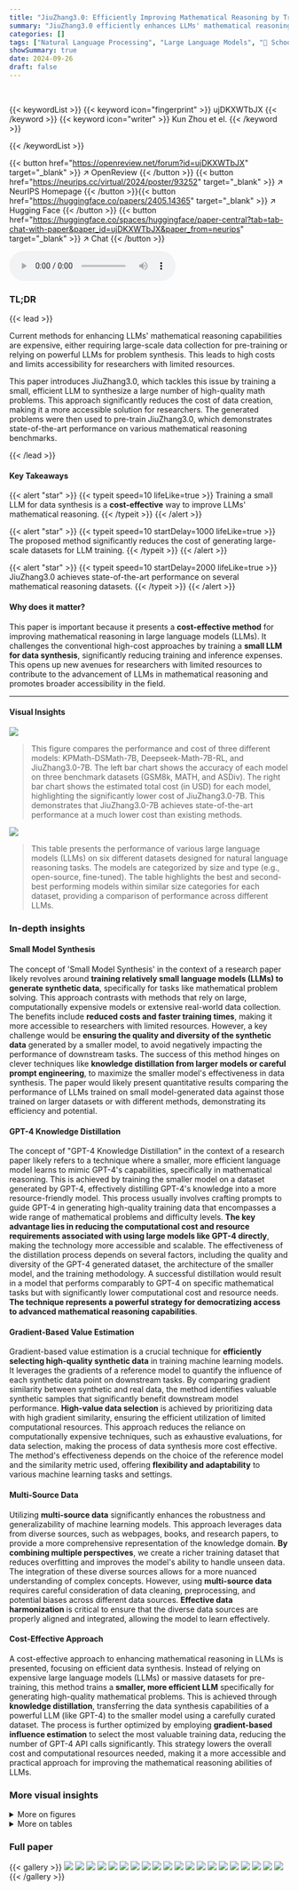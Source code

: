```yaml
---
title: "JiuZhang3.0: Efficiently Improving Mathematical Reasoning by Training Small Data Synthesis Models"
summary: "JiuZhang3.0 efficiently enhances LLMs' mathematical reasoning by training a small model to synthesize high-quality training data, drastically reducing costs."
categories: []
tags: ["Natural Language Processing", "Large Language Models", "🏢 School of Information, Renmin University of China",]
showSummary: true
date: 2024-09-26
draft: false
---
```


<br>

{{< keywordList >}}
{{< keyword icon="fingerprint" >}} ujDKXWTbJX {{< /keyword >}}
{{< keyword icon="writer" >}} Kun Zhou et el. {{< /keyword >}}
 
{{< /keywordList >}}

{{< button href="https://openreview.net/forum?id=ujDKXWTbJX" target="_blank" >}}
↗ OpenReview
{{< /button >}}
{{< button href="https://neurips.cc/virtual/2024/poster/93252" target="_blank" >}}
↗ NeurIPS Homepage
{{< /button >}}{{< button href="https://huggingface.co/papers/2405.14365" target="_blank" >}}
↗ Hugging Face
{{< /button >}}
{{< button href="https://huggingface.co/spaces/huggingface/paper-central?tab=tab-chat-with-paper&paper_id=ujDKXWTbJX&paper_from=neurips" target="_blank" >}}
↗ Chat
{{< /button >}}



<audio controls>
    <source src="https://ai-paper-reviewer.com/ujDKXWTbJX/podcast.wav" type="audio/wav">
    Your browser does not support the audio element.
</audio>


### TL;DR


{{< lead >}}

Current methods for enhancing LLMs' mathematical reasoning capabilities are expensive, either requiring large-scale data collection for pre-training or relying on powerful LLMs for problem synthesis.  This leads to high costs and limits accessibility for researchers with limited resources. 

This paper introduces JiuZhang3.0, which tackles this issue by training a small, efficient LLM to synthesize a large number of high-quality math problems. This approach significantly reduces the cost of data creation, making it a more accessible solution for researchers.  The generated problems were then used to pre-train JiuZhang3.0, which demonstrates state-of-the-art performance on various mathematical reasoning benchmarks.

{{< /lead >}}


#### Key Takeaways

{{< alert "star" >}}
{{< typeit speed=10 lifeLike=true >}} Training a small LLM for data synthesis is a **cost-effective** way to improve LLMs' mathematical reasoning. {{< /typeit >}}
{{< /alert >}}

{{< alert "star" >}}
{{< typeit speed=10 startDelay=1000 lifeLike=true >}} The proposed method significantly reduces the cost of generating large-scale datasets for LLM training. {{< /typeit >}}
{{< /alert >}}

{{< alert "star" >}}
{{< typeit speed=10 startDelay=2000 lifeLike=true >}} JiuZhang3.0 achieves state-of-the-art performance on several mathematical reasoning datasets. {{< /typeit >}}
{{< /alert >}}

#### Why does it matter?
This paper is important because it presents a **cost-effective method** for improving mathematical reasoning in large language models (LLMs).  It challenges the conventional high-cost approaches by training a **small LLM for data synthesis**, significantly reducing training and inference expenses. This opens up new avenues for researchers with limited resources to contribute to the advancement of LLMs in mathematical reasoning and promotes broader accessibility in the field.

------
#### Visual Insights



![](https://ai-paper-reviewer.com/ujDKXWTbJX/figures_1_1.jpg)

> This figure compares the performance and cost of three different models: KPMath-DSMath-7B, Deepseek-Math-7B-RL, and JiuZhang3.0-7B.  The left bar chart shows the accuracy of each model on three benchmark datasets (GSM8k, MATH, and ASDiv).  The right bar chart shows the estimated total cost (in USD) for each model, highlighting the significantly lower cost of JiuZhang3.0-7B.  This demonstrates that JiuZhang3.0-7B achieves state-of-the-art performance at a much lower cost than existing methods.





![](https://ai-paper-reviewer.com/ujDKXWTbJX/tables_6_1.jpg)

> This table presents the performance of various large language models (LLMs) on six different datasets designed for natural language reasoning tasks.  The models are categorized by size and type (e.g., open-source, fine-tuned).  The table highlights the best and second-best performing models within similar size categories for each dataset, providing a comparison of performance across different LLMs.





### In-depth insights


#### Small Model Synthesis
The concept of 'Small Model Synthesis' in the context of a research paper likely revolves around **training relatively small language models (LLMs) to generate synthetic data**, specifically for tasks like mathematical problem solving. This approach contrasts with methods that rely on large, computationally expensive models or extensive real-world data collection.  The benefits include **reduced costs and faster training times**, making it more accessible to researchers with limited resources.  However, a key challenge would be **ensuring the quality and diversity of the synthetic data** generated by a smaller model, to avoid negatively impacting the performance of downstream tasks.  The success of this method hinges on clever techniques like **knowledge distillation from larger models or careful prompt engineering**,  to maximize the smaller model's effectiveness in data synthesis.  The paper would likely present quantitative results comparing the performance of LLMs trained on small model-generated data against those trained on larger datasets or with different methods, demonstrating its efficiency and potential.

#### GPT-4 Knowledge Distillation
The concept of "GPT-4 Knowledge Distillation" in the context of a research paper likely refers to a technique where a smaller, more efficient language model learns to mimic GPT-4's capabilities, specifically in mathematical reasoning. This is achieved by training the smaller model on a dataset generated by GPT-4, effectively distilling GPT-4's knowledge into a more resource-friendly model.  This process usually involves crafting prompts to guide GPT-4 in generating high-quality training data that encompasses a wide range of mathematical problems and difficulty levels. **The key advantage lies in reducing the computational cost and resource requirements associated with using large models like GPT-4 directly**, making the technology more accessible and scalable.  The effectiveness of the distillation process depends on several factors, including the quality and diversity of the GPT-4 generated dataset, the architecture of the smaller model, and the training methodology.  A successful distillation would result in a model that performs comparably to GPT-4 on specific mathematical tasks but with significantly lower computational cost and resource needs.  **The technique represents a powerful strategy for democratizing access to advanced mathematical reasoning capabilities**.

#### Gradient-Based Value Estimation
Gradient-based value estimation is a crucial technique for **efficiently selecting high-quality synthetic data** in training machine learning models.  It leverages the gradients of a reference model to quantify the influence of each synthetic data point on downstream tasks. By comparing gradient similarity between synthetic and real data, the method identifies valuable synthetic samples that significantly benefit downstream model performance. **High-value data selection** is achieved by prioritizing data with high gradient similarity, ensuring the efficient utilization of limited computational resources.  This approach reduces the reliance on computationally expensive techniques, such as exhaustive evaluations, for data selection, making the process of data synthesis more cost effective. The method's effectiveness depends on the choice of the reference model and the similarity metric used, offering **flexibility and adaptability** to various machine learning tasks and settings.

#### Multi-Source Data
Utilizing **multi-source data** significantly enhances the robustness and generalizability of machine learning models. This approach leverages data from diverse sources, such as webpages, books, and research papers, to provide a more comprehensive representation of the knowledge domain.  **By combining multiple perspectives**, we create a richer training dataset that reduces overfitting and improves the model's ability to handle unseen data. The integration of these diverse sources allows for a more nuanced understanding of complex concepts.  However, using **multi-source data** requires careful consideration of data cleaning, preprocessing, and potential biases across different data sources.   **Effective data harmonization** is critical to ensure that the diverse data sources are properly aligned and integrated, allowing the model to learn effectively.

#### Cost-Effective Approach
A cost-effective approach to enhancing mathematical reasoning in LLMs is presented, focusing on efficient data synthesis.  Instead of relying on expensive large language models (LLMs) or massive datasets for pre-training, this method trains a **smaller, more efficient LLM** specifically for generating high-quality mathematical problems.  This is achieved through **knowledge distillation**, transferring the data synthesis capabilities of a powerful LLM (like GPT-4) to the smaller model using a carefully curated dataset.  The process is further optimized by employing **gradient-based influence estimation** to select the most valuable training data, reducing the number of GPT-4 API calls significantly.  This strategy lowers the overall cost and computational resources needed, making it a more accessible and practical approach for improving the mathematical reasoning abilities of LLMs.


### More visual insights

<details>
<summary>More on figures
</summary>


![](https://ai-paper-reviewer.com/ujDKXWTbJX/figures_3_1.jpg)

> This figure illustrates the JiuZhang3.0 model training pipeline.  It starts with a multi-source corpus of mathematical texts which are sampled and fed, along with prompts, into GPT-4 to create an initial knowledge distillation dataset.  This dataset is used to train a small LLM for data synthesis.  A gradient-based method selects the most valuable texts for a second, enhanced KD dataset, further improving the synthesis LLM. This enhanced LLM generates 4.6B synthetic data points that are filtered and used to pre-train the JiuZhang3.0 model in three sizes (7B, 8B, and 8x7B).


![](https://ai-paper-reviewer.com/ujDKXWTbJX/figures_8_1.jpg)

> This figure shows how the performance of the JiuZhang3.0 model changes as the proportion of synthetic pre-training data increases.  It compares the performance of JiuZhang3.0 trained on Mistral-7B and LLaMA-3-8B base models across three different mathematical reasoning datasets (GSM8k, MATH, and ASDiv).  A dashed line represents the performance of the DeepSeekMath-7B model, a strong baseline model, for comparison. The results demonstrate that using a larger proportion of synthetic data improves the model's performance, and that the LLaMA-3-8B base model shows better performance than the Mistral-7B base model.


![](https://ai-paper-reviewer.com/ujDKXWTbJX/figures_18_1.jpg)

> This figure displays the results of hyperparameter tuning experiments for the JiuZhang3.0 model.  It shows how the model's performance on MATH and GSM8k datasets changes with different ratios of natural language reasoning and tool manipulation data used for pre-training (left panel), and with varying amounts of high-value data included during training (right panel). The plots illustrate the impact of these hyperparameters on the model's ability to perform mathematical reasoning tasks, helping to determine optimal settings for enhanced performance.


![](https://ai-paper-reviewer.com/ujDKXWTbJX/figures_28_1.jpg)

> This figure illustrates the process of training the JiuZhang3.0 model.  It starts with initializing a small LLM for math problem synthesis by knowledge distillation from GPT-4 using randomly sampled data.  Then, it boosts this model's performance by retraining it with high-value data selected using a gradient-based value estimation method. Finally, this improved model generates a large dataset of synthetic math problems used for pre-training the JiuZhang3.0 model.


</details>




<details>
<summary>More on tables
</summary>


![](https://ai-paper-reviewer.com/ujDKXWTbJX/tables_7_1.jpg)
> This table presents the performance of various LLMs on five benchmark datasets that differ in data format or domain.  The datasets assess the models' abilities in different aspects of reasoning and knowledge beyond purely mathematical ones, such as general knowledge and scientific understanding.  The table highlights the best and second-best performing models within similar parameter scale groups, indicating the relative strengths of different architectures and training methodologies on these diverse tasks.

![](https://ai-paper-reviewer.com/ujDKXWTbJX/tables_7_2.jpg)
> This table presents the performance of various LLMs on six mathematical reasoning datasets using a tool manipulation setting.  The best and second-best performing models (among those with similar scales) are highlighted for each dataset, providing a comparison of different LLMs' abilities to solve mathematical problems by using external tools.

![](https://ai-paper-reviewer.com/ujDKXWTbJX/tables_8_1.jpg)
> This table presents the results of several large language models (LLMs) on six different datasets designed for evaluating natural language reasoning capabilities, specifically focusing on mathematical problem-solving.  The models are categorized by size, and their performance (accuracy) is shown for each dataset.  The best and second-best performing models of similar sizes are highlighted for easier comparison.

![](https://ai-paper-reviewer.com/ujDKXWTbJX/tables_16_1.jpg)
> This table presents the performance of various large language models (LLMs) on six different datasets designed for evaluating natural language reasoning capabilities, specifically focusing on mathematical problem-solving.  The results show the accuracy of each model on each dataset, allowing for comparison of performance across models of similar scale.  The best and second-best performing models within each size category are highlighted for easy identification.

![](https://ai-paper-reviewer.com/ujDKXWTbJX/tables_16_2.jpg)
> This table presents a cost comparison of training three different large language models (LLMs) for mathematical reasoning.  It breaks down the costs into two components: using the OpenAI GPT-4 API for data synthesis, and renting AWS GPU servers for model training. The table shows the number of API calls (broken down by input and output tokens), the number of data points synthesized, and the server time required for synthesis and training for each model.  Finally, it provides the total estimated cost in USD for each LLM.

</details>




### Full paper

{{< gallery >}}
<img src="https://ai-paper-reviewer.com/ujDKXWTbJX/1.png" class="grid-w50 md:grid-w33 xl:grid-w25" />
<img src="https://ai-paper-reviewer.com/ujDKXWTbJX/2.png" class="grid-w50 md:grid-w33 xl:grid-w25" />
<img src="https://ai-paper-reviewer.com/ujDKXWTbJX/3.png" class="grid-w50 md:grid-w33 xl:grid-w25" />
<img src="https://ai-paper-reviewer.com/ujDKXWTbJX/4.png" class="grid-w50 md:grid-w33 xl:grid-w25" />
<img src="https://ai-paper-reviewer.com/ujDKXWTbJX/5.png" class="grid-w50 md:grid-w33 xl:grid-w25" />
<img src="https://ai-paper-reviewer.com/ujDKXWTbJX/6.png" class="grid-w50 md:grid-w33 xl:grid-w25" />
<img src="https://ai-paper-reviewer.com/ujDKXWTbJX/7.png" class="grid-w50 md:grid-w33 xl:grid-w25" />
<img src="https://ai-paper-reviewer.com/ujDKXWTbJX/8.png" class="grid-w50 md:grid-w33 xl:grid-w25" />
<img src="https://ai-paper-reviewer.com/ujDKXWTbJX/9.png" class="grid-w50 md:grid-w33 xl:grid-w25" />
<img src="https://ai-paper-reviewer.com/ujDKXWTbJX/10.png" class="grid-w50 md:grid-w33 xl:grid-w25" />
<img src="https://ai-paper-reviewer.com/ujDKXWTbJX/11.png" class="grid-w50 md:grid-w33 xl:grid-w25" />
<img src="https://ai-paper-reviewer.com/ujDKXWTbJX/12.png" class="grid-w50 md:grid-w33 xl:grid-w25" />
<img src="https://ai-paper-reviewer.com/ujDKXWTbJX/13.png" class="grid-w50 md:grid-w33 xl:grid-w25" />
<img src="https://ai-paper-reviewer.com/ujDKXWTbJX/14.png" class="grid-w50 md:grid-w33 xl:grid-w25" />
<img src="https://ai-paper-reviewer.com/ujDKXWTbJX/15.png" class="grid-w50 md:grid-w33 xl:grid-w25" />
<img src="https://ai-paper-reviewer.com/ujDKXWTbJX/16.png" class="grid-w50 md:grid-w33 xl:grid-w25" />
<img src="https://ai-paper-reviewer.com/ujDKXWTbJX/17.png" class="grid-w50 md:grid-w33 xl:grid-w25" />
<img src="https://ai-paper-reviewer.com/ujDKXWTbJX/18.png" class="grid-w50 md:grid-w33 xl:grid-w25" />
<img src="https://ai-paper-reviewer.com/ujDKXWTbJX/19.png" class="grid-w50 md:grid-w33 xl:grid-w25" />
<img src="https://ai-paper-reviewer.com/ujDKXWTbJX/20.png" class="grid-w50 md:grid-w33 xl:grid-w25" />
{{< /gallery >}}